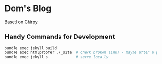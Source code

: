 # Dom's Blog

Based on [Chirpy](https://chirpy.cotes.info/)

## Handy Commands for Development

```bash
bundle exec jekyll build
bundle exec htmlproofer ./_site  # check broken links - maybe after a push?
bundle exec jekyll s             # serve locally
```
